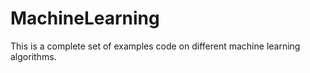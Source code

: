 # MachineLearning
This is a complete set of examples code on different machine learning algorithms.
